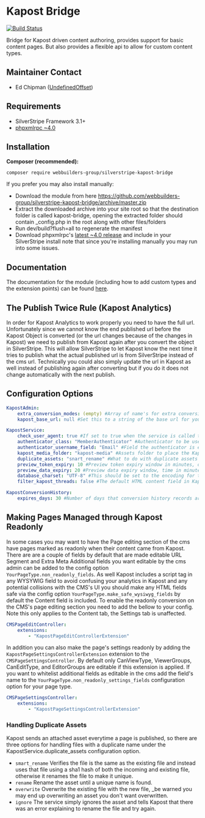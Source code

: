 Kapost Bridge
=================
[![Build Status](https://travis-ci.org/webbuilders-group/silverstripe-kapost-bridge.png?branch=master)](https://travis-ci.org/webbuilders-group/silverstripe-kapost-bridge)

Bridge for Kapost driven content authoring, provides support for basic content pages. But also provides a flexible api to allow for custom content types.

## Maintainer Contact
* Ed Chipman ([UndefinedOffset](https://github.com/UndefinedOffset))

## Requirements
* SilverStripe Framework 3.1+
* [phpxmlrpc ~4.0](https://github.com/gggeek/phpxmlrpc)


## Installation
__Composer (recommended):__
```
composer require webbuilders-group/silverstripe-kapost-bridge
```


If you prefer you may also install manually:
* Download the module from here https://github.com/webbuilders-group/silverstripe-kapost-bridge/archive/master.zip
* Extract the downloaded archive into your site root so that the destination folder is called kapost-bridge, opening the extracted folder should contain _config.php in the root along with other files/folders
* Run dev/build?flush=all to regenerate the manifest
* Download phpxmlrpc's [latest ~4.0 release](https://github.com/gggeek/phpxmlrpc/releases) and include in your SilverStripe install note that since you're installing manually you may run into some issues.


## Documentation
The documentation for the module (including how to add custom types and the extension points) can be found [here](docs/en).


## The Publish Twice Rule (Kapost Analytics)
In order for Kapost Analytics to work properly you need to have the full url. Unfortunately since we cannot know the end published url before the Kapost Object is converted (or the url changes because of the changes in Kapost) we need to publish from Kapost again after you convert the object in SilverStripe. This will allow SilverStripe to let Kapost know the next time it tries to publish what the actual published url is from SilverStripe instead of the cms url. Technically you could also simply update the url in Kapost as well instead of publishing again after converting but if you do it does not change automatically with the next publish.


## Configuration Options
```yml
KapostAdmin:
    extra_conversion_modes: (empty) #Array of name's for extra conversion modes (see documentation for information on how to define these)
    kapost_base_url: null #Set this to a string of the base url for your Kapost account for example https://example.kapost.com/

KapostService:
    check_user_agent: true #If set to true when the service is called the user agent of the request is checked to see if it is Kapost's XML-RPC user agent
    authenticator_class: "MemberAuthenticator" #Authenticator to be used for authenticating the Kapost account
    authenticator_username_field: "Email" #Field the authenticator is expecting the username to be in
    kapost_media_folder: "kapost-media" #Assets folder to place the Kapost attached media assets
    duplicate_assets: "snart_rename" #What to do with duplicate assets valid options smart_rename, rename, overwrite, ignore see bellow for more information
    preview_token_expiry: 10 #Preview token expiry window in minutes, once this time elapses the Kapost content author must click preview again or they will receive a 404 message on the site.
    preview_data_expiry: 20 #Preview data expiry window, time in minutes that the preview's data lasts in the database. This time window is approximate as data can live past this point as the clean up happens when a conversion completes or when a new object arrives.
    database_charset: "UTF-8" #This should be set to the encoding for the database connection you are using. Matching this to your database connection character set will give the best chance of no encoding issues. By default it is set to the default MySQLDatabase.connection_charset value which is UTF-8.
    filter_kapost_threads: false #The default HTML content field in Kapost allows for inline commenting, this flag allows for toggling of filtering out the html flag for Kapost's WYSIWYG.

KapostConversionHistory:
    expires_days: 30 #Number of days that conversion history records are kept

```

## Making Pages Managed through Kapost Readonly
In some cases you may want to have the Page editing section of the cms have pages marked as readonly when their content came from Kapost. There are are a couple of fields by default that are made editable URL Segment and Extra Meta Additional fields you want editable by the cms admin can be added to the config option ``YourPageType.non_readonly_fields``. As well Kapost includes a script tag in any WYSYWIG field to avoid confusing your analytics in Kapost and any potential collisions with the CMS's UI you should make any HTML fields safe via the config option ``YourPageType.make_safe_wysiwyg_fields`` by default the Content field is included. To enable the readonly conversion on the CMS's page editing section you need to add the bellow to your config. Note this only applies to the Content tab, the Settings tab is unaffected.

```yml
CMSPageEditController:
    extensions:
        - "KapostPageEditControllerExtension"
```

In addition you can also make the page's settings readonly by adding the ``KapostPageSettingsControllerExtension`` extension to the ``CMSPageSettingsController``. By default only CanViewType, ViewerGroups, CanEditType, and EditorGroups are editable if this extension is applied. If you want to whitelist additional fields as editable in the cms add the field's name to the ``YourPageType.non_readonly_settings_fields`` configuration option for your page type.

```yml
CMSPageSettingsController:
    extensions:
        - "KapostPageSettingsControllerExtension"
```

### Handling Duplicate Assets
Kapost sends an attached asset everytime a page is published, so there are three options for handling files with a duplicate name under the KapostService.duplicate_assets configuration option.

* ``smart_rename`` Verifies the file is the same as the existing file and instead uses that file using a sha1 hash of both the incoming and existing file, otherwise it renames the file to make it unique.
* ``rename`` Rename the asset until a unique name is found.
* ``overwrite`` Overwrite the existing file with the new file, _be warned you may end up overwriting an asset you don't want overwritten.
* ``ignore`` The service simply ignores the asset and tells Kapost that there was an error explaining to rename the file and try again.
